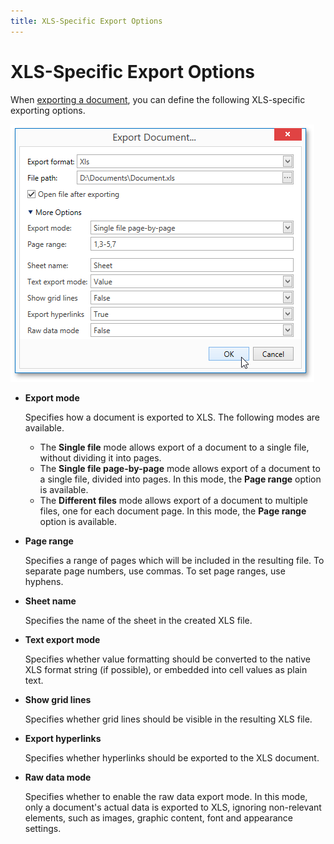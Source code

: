 ```yaml
---
title: XLS-Specific Export Options
---
```

# XLS-Specific Export Options
When [exporting a document](../../../../../interface-elements-for-desktop/articles/print-preview/print-preview-for-wpf/exporting/exporting.md), you can define the following XLS-specific exporting options.

![EUD_WpfPrintPreview_XlsExportOptions](../../../../images/Img124162.png)
* **Export mode**
	
	Specifies how a document is exported to XLS. The following modes are available.
	* The **Single file** mode allows export of a document to a single file, without dividing it into pages.
	* The **Single file page-by-page** mode allows export of a document to a single file, divided into pages. In this mode, the **Page range** option is available.
	* The **Different files** mode allows export of a document to multiple files, one for each document page. In this mode, the **Page range** option is available.
* **Page range**
	
	Specifies a range of pages which will be included in the resulting file. To separate page numbers, use commas. To set page ranges, use hyphens.
* **Sheet name**
	
	Specifies the name of the sheet in the created XLS file.
* **Text export mode**
	
	Specifies whether value formatting should be converted to the native XLS format string (if possible), or embedded into cell values as plain text.
* **Show grid lines**
	
	Specifies whether grid lines should be visible in the resulting XLS file.
* **Export hyperlinks**
	
	Specifies whether hyperlinks should be exported to the XLS document.
* **Raw data mode**
	
	Specifies whether to enable the raw data export mode. In this mode, only a document's actual data is exported to XLS, ignoring non-relevant elements, such as images, graphic content, font and appearance settings.